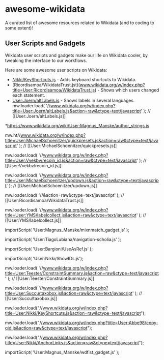 # awesome-wikidata
A curated list of awesome resources related to Wikidata (and to coding to some extent)!

## User Scripts and Gadgets 

Wikidata user scripts and gadgets make our life on Wikidata cooler, by tweaking the interface to our workflows. 

Here are some awesome user scripts on Wikidata: 

* [Nikki/KeyShortcuts.js](https://www.wikidata.org/w/index.php?title=User:Nikki/KeyShortcuts.js) - Adds keyboard shortcuts to Wikidata. 
* [Ricordisamoa/WikidataTrust.jst)(www.wikidata.org/w/index.php?title=User:Ricordisamoa/WikidataTrust.js) - Shows which users changed each statement.
* [User:Joern/altLabels.js](https://m.wikidata.org/wiki/User:Joern/altLabels.js) - Shows labels in several languages.
mw.loader.load( '//www.wikidata.org/w/index.php?title=User:Joern/altLabels.js&action=raw&ctype=text/javascript' ); // [[User:Joern/altLabels.js]]

*https://www.wikidata.org/wiki/User:Magnus_Manske/author_strings.js

mw.ht//www.wikidata.org/w/index.php?title=User:MichaelSchoenitzer/quickpresets.js&action=raw&ctype=text/javascript' ); // [[User:MichaelSchoenitzer/quickpresets.js]]

mw.loader.load( '//www.wikidata.org/w/index.php?title=User:Vvekbv/recoin_id.js&action=raw&ctype=text/javascript' ); // [[User:Vvekbv/recoin_id.js]]

mw.loader.load( '//www.wikidata.org/w/index.php?title=User:MichaelSchoenitzer/updown.js&action=raw&ctype=text/javascript' ); // [[User:MichaelSchoenitzer/updown.js]]

mw.loader.load( '//&action=raw&ctype=text/javascript' ); // [[User:Ricordisamoa/WikidataTrust.js]]

mw.loader.load( '//www.wikidata.org/w/index.php?title=User:YMS/labelcollect.js&action=raw&ctype=text/javascript' ); // [[User:YMS/labelcollect.js]]

importScript( 'User:Magnus_Manske/mixnmatch_gadget.js' );

importScript( 'User:TiagoLubiana/navigation-scholia.js' );

importScript( 'User:Bargioni/UseAsRef.js' );

importScript( 'User:Nikki/ShowIDs.js');


mw.loader.load( '//www.wikidata.org/w/index.php?title=User:Teester/ConstraintSummary.js&action=raw&ctype=text/javascript' ); // [[User:Teester/ConstraintSummary.js]]

mw.loader.load( '//www.wikidata.org/w/index.php?title=User:Succu/taxobox.js&action=raw&ctype=text/javascript' ); // [[User:Succu/taxobox.js]]

mw.loader.load("//www.wikidata.org/w/index.php?title=User:Nikki/KeyShortcuts.js&action=raw&ctype=text/javascript");

mw.loader.load("//www.wikidata.org/w/index.php?title=User:Abbe98/copy-qid.js&action=raw&ctype=text/javascript");

mw.loader.load("//www.wikidata.org/w/index.php?title=User:Nikki/AnchorLinks.js&action=raw&ctype=text/javascript");

importScript( 'User:Magnus_Manske/wdfist_gadget.js' );
